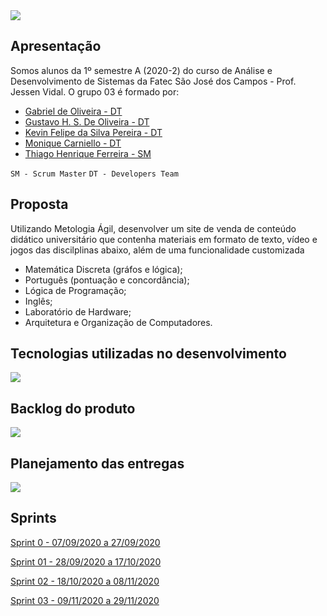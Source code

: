 
<img src="https://github.com/PI-Grupo-3/prot-tipo/blob/master/src/Capa%20do%20projeto.jpeg">



## Apresentação

Somos alunos da 1º semestre A (2020-2) do curso de Análise e Desenvolvimento de Sistemas da Fatec São José dos Campos - Prof. Jessen Vidal.
O grupo 03 é formado por:
- [Gabriel de Oliveira - DT](https://www.linkedin.com/in/gabriel-de-oliveira-88a9461b3/)
- [Gustavo H. S. De Oliveira - DT](https://www.linkedin.com/in/gustavo-oliveira-a671b71b5/)
- [Kevin Felipe da Silva Pereira - DT](https://www.linkedin.com/in/kevin-pereira-3a7aa31b7)
- [Monique Carniello - DT](https://www.linkedin.com/in/monique-carniello-511ba61b6/)
- [Thiago Henrique Ferreira - SM](https://www.linkedin.com/in/thiago-henrique-ferreira-2499a41a8/)

`SM - Scrum Master`
`DT - Developers Team`

## Proposta

Utilizando Metologia Ágil, desenvolver um site de venda de conteúdo didático universitário que contenha materiais em formato de texto, vídeo e jogos das discilplinas abaixo, além de uma funcionalidade customizada
 
* Matemática Discreta (gráfos e lógica);
* Português (pontuação e concordância);
* Lógica de Programação;
* Inglês;
* Laboratório de Hardware;
* Arquitetura e Organização de Computadores.




## Tecnologias utilizadas no desenvolvimento


<img src="https://github.com/PI-Grupo-3/prot-tipo/blob/master/src/Tecnologias%20-%20final.jpg">


## Backlog do produto


<img src = "https://github.com/PI-Grupo-3/prot-tipo/blob/master/src/backlog%20do%20produto.png">



## Planejamento das entregas

<img src="https://github.com/PI-Grupo-3/prot-tipo/blob/master/src/Planejamento.jpg">




## Sprints


[Sprint 0 - 07/09/2020 a 27/09/2020](https://github.com/PI-Grupo-3/Sprint-0)


[Sprint 01 - 28/09/2020 a 17/10/2020](https://github.com/PI-Grupo-3/Sprint-01)


[Sprint 02 - 18/10/2020 a 08/11/2020](https://github.com/PI-Grupo-3/Sprint-02)


[Sprint 03 - 09/11/2020 a 29/11/2020](https://github.com/PI-Grupo-3/Sprint-03)









